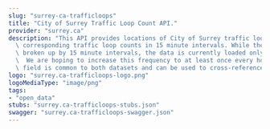 ```yaml
---
slug: "surrey-ca-trafficloops"
title: "City of Surrey Traffic Loop Count API."
provider: "surrey.ca"
description: "This API provides locations of City of Surrey traffic loops and the\
  \ corresponding traffic loop counts in 15 minute intervals. While the counts are\
  \ broken up by 15 minute intervals, the data is currently loaded only once per day.\
  \  We are hoping to increase this frequency to at least once every hour. The LOOP_ID\
  \ field is common to both datasets and can be used to cross-reference them."
logo: "surrey.ca-trafficloops-logo.png"
logoMediaType: "image/png"
tags:
- "open_data"
stubs: "surrey.ca-trafficloops-stubs.json"
swagger: "surrey.ca-trafficloops-swagger.json"
---
```

